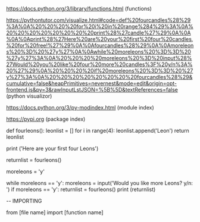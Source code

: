 https://docs.python.org/3/library/functions.html (functions)

https://pythontutor.com/visualize.html#code=def%20fourcandles%28%29%3A%0A%20%20%20%20for%20i%20in%20range%284%29%3A%0A%20%20%20%20%20%20%20%20print%28%27candle%27%29%0A%0A%0A%0Aprint%28%27Here%20are%20your%20first%20four%20candles,%20for%20free!%27%29%0A%0Afourcandles%28%29%0A%0Amoreleons%20%3D%20%27y%27%0A%0Awhile%20moreleons%20%3D%3D%20%27y%27%3A%0A%20%20%20%20moreleons%20%3D%20input%28%27Would%20you%20like%20four%20more%20candles%3F%20y/n%3A%20%27%29%0A%20%20%20%20if%20moreleons%20%3D%3D%20%27y%27%3A%0A%20%20%20%20%20%20%20%20fourcandles%28%29&cumulative=false&heapPrimitives=nevernest&mode=edit&origin=opt-frontend.js&py=3&rawInputLstJSON=%5B%5D&textReferences=false (python visualizor)


https://docs.python.org/3/py-modindex.html (module index)

https://pypi.org (package index)

def fourleons():
    leonlist = []
    for i in range(4):
        leonlist.append('Leon')
    return leonlist

print ('Here are your first four Leons')


returnlist = fourleons()

moreleons = 'y'

while moreleons == 'y':
    moreleons = input('Would you like more Leons? y/n: ')
if moreleons == 'y':
returnlist = fourleons()
print (returnlist)


-- IMPORTING

from [file name] import [function name]




